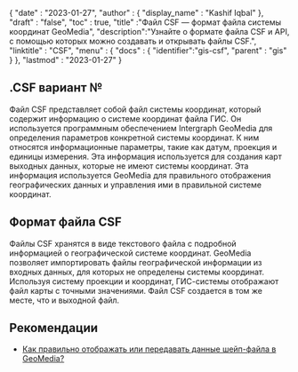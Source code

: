 {
  "date" : "2023-01-27",
  "author" : {
    "display_name" : "Kashif Iqbal"
},
  "draft" : "false",
  "toc" : true,
  "title" :"Файл CSF — формат файла системы координат GeoMedia",
  "description":"Узнайте о формате файла CSF и API, с помощью которых можно создавать и открывать файлы CSF.",
  "linktitle" : "CSF",
  "menu" : {
    "docs" : {
      "identifier":"gis-csf",
      "parent" : "gis"
}
},
  "lastmod" : "2023-01-27"
}

## .CSF вариант №

Файл CSF представляет собой файл системы координат, который содержит информацию о системе координат файла ГИС. Он используется программным обеспечением Intergraph GeoMedia для определения параметров конкретной системы координат. К ним относятся информационные параметры, такие как датум, проекция и единицы измерения. Эта информация используется для создания карт выходных данных, которые не имеют системы координат. Эта информация используется GeoMedia для правильного отображения географических данных и управления ими в правильной системе координат.

## Формат файла CSF

Файлы CSF хранятся в виде текстового файла с подробной информацией о географической системе координат. GeoMedia позволяет импортировать файлы географической информации из входных данных, для которых не определены системы координат. Используя систему проекции и координат, ГИС-системы отображают файл карты с точными значениями. Файл CSF создается в том же месте, что и выходной файл.

## Рекомендации

* [Как правильно отображать или передавать данные шейп-файла в GeoMedia?](https://supportsi.hexagon.com/help/s/article/How-do-you-correctly-display-or-serve-shapefile-data-into?language=en_US)


